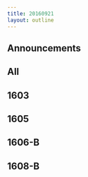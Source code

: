 ```yaml
---
title: 20160921
layout: outline
---
```


## Announcements

## All

## 1603


## 1605


## 1606-B


## 1608-B
